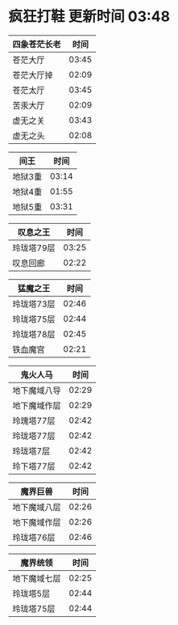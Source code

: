 # 疯狂打鞋 更新时间 03:48

| 四象苍茫长老   | 时间    |
|--------|-------|
| 苍茫大厅 | 03:45 |
| 苍茫大厅掉 | 02:09 |
| 苍茫太厅 | 03:45 |
| 苦汞大厅 | 02:09 |
| 虚无之关 | 03:43 |
| 虚无之头 | 02:08 |

| 间王   | 时间    |
|--------|-------|
| 地狱3重 | 03:14 |
| 地狱4重 | 01:55 |
| 地狱5重 | 03:31 |

| 叹息之王   | 时间    |
|--------|-------|
| 玲珑塔79层 | 03:25 |
| 叹息回廊 | 02:22 |

| 猛魔之王   | 时间    |
|--------|-------|
| 玲珑塔73层 | 02:46 |
| 玲珑塔75层 | 02:44 |
| 玲珑塔78层 | 02:45 |
| 铁血魔宫 | 02:21 |

| 鬼火人马   | 时间    |
|--------|-------|
| 地下魔域八导 | 02:29 |
| 地下魔域作层 | 02:29 |
| 玲瑰塔77层 | 02:42 |
| 玲珑塔77层 | 02:42 |
| 玲珑塔7层 | 02:42 |
| 玲下塔77层 | 02:42 |

| 魔界巨兽   | 时间    |
|--------|-------|
| 地下魔域八层 | 02:26 |
| 地下魔域作层 | 02:26 |
| 玲珑塔76层 | 02:46 |

| 魔界统领   | 时间    |
|--------|-------|
| 地下魔域七层 | 02:25 |
| 玲珑塔5层 | 02:44 |
| 玲珑塔75层 | 02:44 |